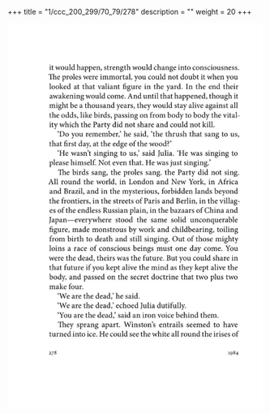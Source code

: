 +++
title = "1/ccc_200_299/70_79/278"
description = ""
weight = 20
+++

<img class="center-fit-jpg" src="/jpg_/out_jpg_1984__278.jpg" ></img>

